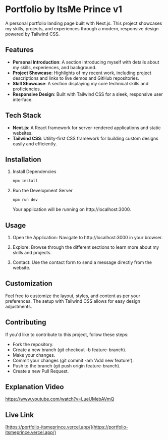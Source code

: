 # Portfolio by ItsMe Prince v1

A personal portfolio landing page built with Next.js. This project showcases my skills, projects, and experiences through a modern, responsive design powered by Tailwind CSS.

## Features

- **Personal Introduction**: A section introducing myself with details about my skills, experiences, and background.
- **Project Showcase**: Highlights of my recent work, including project descriptions and links to live demos and GitHub repositories.
- **Skill Showcase**: A section displaying my core technical skills and proficiencies.
- **Responsive Design**: Built with Tailwind CSS for a sleek, responsive user interface.

## Tech Stack

- **Next.js**: A React framework for server-rendered applications and static websites.
- **Tailwind CSS**: Utility-first CSS framework for building custom designs easily and efficiently.

## Installation

1. Install Dependencies
    ```bash
    npm install
    ```

2. Run the Development Server
    ```bash
    npm run dev
    ```

    Your application will be running on http://localhost:3000.

## Usage

1. Open the Application: Navigate to http://localhost:3000 in your browser.

2. Explore: Browse through the different sections to learn more about my skills and projects.

3. Contact: Use the contact form to send a message directly from the website.

## Customization
Feel free to customize the layout, styles, and content as per your preferences. The setup with Tailwind CSS allows for easy design adjustments.

## Contributing
If you'd like to contribute to this project, follow these steps:

- Fork the repository.
- Create a new branch (git checkout -b feature-branch).
- Make your changes.
- Commit your changes (git commit -am 'Add new feature').
- Push to the branch (git push origin feature-branch).
- Create a new Pull Request.

## Explanation Video

https://www.youtube.com/watch?v=LueUMebAVmQ

## Live Link
[https://portfolio-itsmeprince.vercel.app/](https://portfolio-itsmeprince.vercel.app/)

